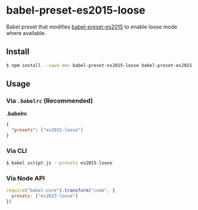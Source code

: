 # babel-preset-es2015-loose

Babel preset that modifies
[babel-preset-es2015](https://www.npmjs.com/package/babel-preset-es2015) to
enable loose mode where available.

## Install

```sh
$ npm install --save-dev babel-preset-es2015-loose babel-preset-es2015
```

## Usage

### Via `.babelrc` (Recommended)

**.babelrc**

```json
{
  "presets": ["es2015-loose"]
}
```

### Via CLI

```sh
$ babel script.js --presets es2015-loose
```

### Via Node API

```javascript
require("babel-core").transform("code", {
  presets: ["es2015-loose"]
})
```
